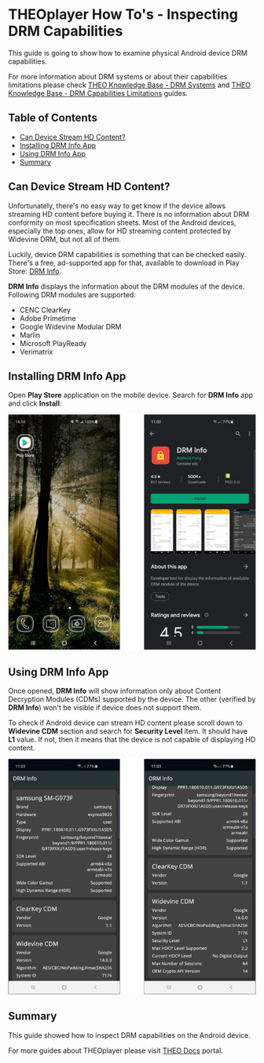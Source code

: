 # THEOplayer How To's - Inspecting DRM Capabilities

This guide is going to show how to examine physical Android device DRM capabilities.

For more information about DRM systems or about their capabilities limitations please check
[THEO Knowledge Base - DRM Systems] and [THEO Knowledge Base - DRM Capabilities Limitations] guides.


## Table of Contents

  * [Can Device Stream HD Content?]
  * [Installing DRM Info App]
  * [Using DRM Info App]
  * [Summary]


## Can Device Stream HD Content?

Unfortunately, there's no easy way to get know if the device allows streaming HD content before
buying it. There is no information about DRM conformity on most specification sheets. Most of
the Android devices, especially the top ones, allow for HD streaming content protected
by Widevine DRM, but not all of them.

Luckily, device DRM capabilities is something that can be checked easily. There's a free,
ad-supported app for that, available to download in Play Store: [DRM Info].

**DRM Info** displays the information about the DRM modules of the device. Following DRM modules
are supported:

  * CENC ClearKey
  * Adobe Primetime
  * Google Widevine Modular DRM
  * Marlin
  * Microsoft PlayReady
  * Verimatrix


## Installing DRM Info App

Open **Play Store** application on the mobile device. Search for **DRM Info** app and click **Install**:

![Install DRM Info app](images/install-drm-info.png "Install DRM Info app")


## Using DRM Info App

Once opened, **DRM Info** will show information only about Content Decryption Modules (CDMs)
supported by the device. The other (verified by **DRM Info**) won't be visible if device does not
support them.

To check if Android device can stream HD content please scroll down to **Widevine CDM** section
and search for **Security Level** item. It should have **L1** value. If not, then it means that
the device is not capable of displaying HD content.

![DRM Info - Content Decryption Modules](images/drm-info-cdm.png "DRM Info - Content Decryption Modules")


## Summary

This guide showed how to inspect DRM capabilities on the Android device.

For more guides about THEOplayer please visit [THEO Docs] portal.


[//]: # (Sections reference)
[Can Device Stream HD Content?]: #can-device-stream-hd-content
[Installing DRM Info App]: #installing-drm-info-app
[Using DRM Info App]: #using-drm-info-app
[Summary]: #summary

[//]: # (Links and Guides reference)
[THEO Docs]: https://docs.portal.theoplayer.com/
[THEO Knowledge Base - DRM Systems]: https://docs.portal.theoplayer.com/docs/docs/advanced-topics/content-protection/content-protection-1-digital-rights-management-drm-systems
[THEO Knowledge Base - DRM Capabilities Limitations]: ../knowledgebase-drm-capabilities-limitations/README.md
[DRM Info]: https://play.google.com/store/apps/details?id=com.androidfung.drminfo
